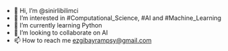 - 👋 Hi, I’m @sinirlibilimci
- 👀 I’m interested in #Computational_Science, #AI and #Machine_Learning
- 🌱 I’m currently learning Python
- 💞️ I’m looking to collaborate on AI
- 📫 How to reach me ezgibayrampsy@gmail.com

<!---
sinirlibilimci/sinirlibilimci is a ✨ special ✨ repository because its `README.md` (this file) appears on your GitHub profile.
You can click the Preview link to take a look at your changes.
--->
